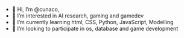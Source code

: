 - 👋 Hi, I’m @cunaco,
- 👀 I’m interested in AI research, gaming and gamedev
- 🌱 I’m currently learning html, CSS, Python, JavaScript, Modelling
- 💞 I’m looking to participate in os, database and game development
